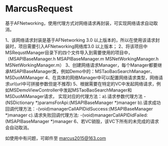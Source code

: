 
# MarcusRequest
基于AFNetworking，使用代理方式对网络请求再封装，可实现网络请求自动取消。

1、该网络请求封装是基于AFNetworking 3.0 以上版本的，所以在使用该请求封装时，项目需要引入AFNetworking网络库3.0 以上版本；
2、将该项目中MSRequstManager目录下的四个文件导入到需要使用的项目中，（MSAPIBaseManager.h MSAPIBaseManager.m 
   MSNetWorkingManager.h MSNetWorkingManager.m）
3、创建网络请求Manager，每个Manager都要继承MSAPIBaseManager类，例如Demo中的：MSTaoBaoSearchManager、MSDuoMiManager
4、在具体的网络Manager中可以配置网络请求类型，网络请求url(url中可拼接参数但是不推荐)
5、根据需要在特定的VC中发起网络请求，例如MSDemoViewController中发起MSTaoBaoSearchManager和MSDuoMiManager请求，
   实现对应的代理方法：a).请求参数代理方法 -(NSDictionary *)paramsForApi:(MSAPIBaseManager *)manager
                     b).请求成功回调代理方法：-(void)managerCallAPIDidSuccess:(MSAPIBaseManager *)manager
                     c).请求失败回调代理方法: -(void)managerCallAPIDidFailed:(MSAPIBaseManager *)manager
6、若VC销毁，该VC下所有的未完成的请求会自动取消。





如使用中有问题，可邮件至 marcus2015@163.com
